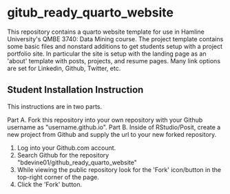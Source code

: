 # gitub_ready_quarto_website

This repository contains a quarto website template for use in Hamline University's QMBE 3740: Data Mining course. The project template contains some basic files and nonstard additions to get students setup with a project portfolio site. In particular the site is setup with the landing page as an 'about' template with posts, projects, and resume pages. Many link options are set for Linkedin, Github, Twitter, etc.

## Student Installation Instruction

This instructions are in two parts.

Part A. Fork this repository into your own repository with your Github username as "username.github.io".
Part B. Inside of RStudio/Posit, create a new project from Github and supply the url to your new forked repository.

1. Log into your Github.com account.
2. Search Github for the repository "bdevine01/github_ready_quarto_website"
3. While viewing the public repository look for the 'Fork' icon/button in the top-right corner of the page.
4. Click the 'Fork' button.



